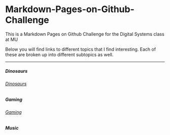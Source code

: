 # Markdown-Pages-on-Github-Challenge
This is a Markdown Pages on Github Challenge for the Digital Systems class at MU

Below you will find links to different topics that I find interesting. Each of these are broken up into different subtopics as well. 

---

##### Dinosaurs
###### [Dinosaurs](Dinosaurs.md)

##### Gaming
###### [Gaming](Gaming.md)

##### Music


